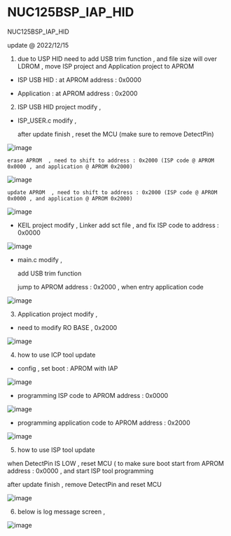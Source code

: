 # NUC125BSP_IAP_HID
 NUC125BSP_IAP_HID


update @ 2022/12/15

1. due to USP HID need to add USB trim function , and file size will over LDROM , move ISP project and Application project to APROM

- ISP USB HID : at APROM address : 0x0000 

- Application : at APROM address : 0x2000 

2. ISP USB HID project modify , 

- ISP_USER.c modify ,

	after update finish , reset the MCU (make sure to remove DetectPin)

![image](https://github.com/released/NUC125BSP_IAP_HID/blob/main/ISP_User_01.jpg)

	erase APROM  , need to shift to address : 0x2000 (ISP code @ APROM 0x0000 , and application @ APROM 0x2000)

![image](https://github.com/released/NUC125BSP_IAP_HID/blob/main/ISP_User_02.jpg)

	update APROM  , need to shift to address : 0x2000 (ISP code @ APROM 0x0000 , and application @ APROM 0x2000)

![image](https://github.com/released/NUC125BSP_IAP_HID/blob/main/ISP_User_03.jpg)

- KEIL project modify , Linker add sct file , and fix ISP code to address : 0x0000

![image](https://github.com/released/NUC125BSP_IAP_HID/blob/main/LDROM_KEIL_sct.jpg)

- main.c modify , 

	add USB trim function
	
	jump to APROM address : 0x2000 , when entry application code 

![image](https://github.com/released/NUC125BSP_IAP_HID/blob/main/main_01.jpg)

3. Application project modify , 

- need to modify RO BASE , 0x2000

![image](https://github.com/released/NUC125BSP_IAP_HID/blob/main/application_RO.jpg)

4. how to use ICP tool update

- config , set boot : APROM with IAP

![image](https://github.com/released/NUC125BSP_IAP_HID/blob/main/ICP_Config.jpg)

- programming ISP code to APROM address : 0x0000 

![image](https://github.com/released/NUC125BSP_IAP_HID/blob/main/ICP_isp_code.jpg)

- programming application code to APROM address : 0x2000 

![image](https://github.com/released/NUC125BSP_IAP_HID/blob/main/ICP_application.jpg)

5. how to use ISP tool update

when DetectPin IS LOW , reset MCU ( to make sure boot start from APROM address : 0x0000 , and start ISP tool programming 

after update finish , remove DetectPin and reset MCU

![image](https://github.com/released/NUC125BSP_IAP_HID/blob/main/ISP_update.jpg)

6. below is log message screen , 

![image](https://github.com/released/NUC125BSP_IAP_HID/blob/main/log_.jpg)


